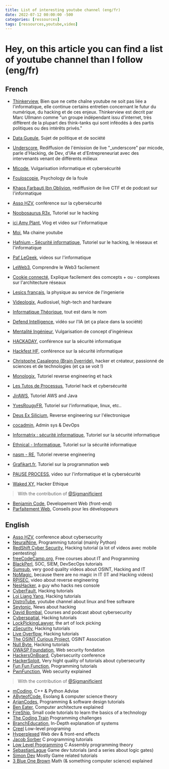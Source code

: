 ```yaml
---
title: List of interesting youtube channel (eng/fr)
date: 2022-07-12 00:00:00 -500
categories: [ressources]
tags: [ressources,youtube,video]
---
```


# Hey, on this article you can find a list of youtube channel than I follow (eng/fr)

## French

- [Thinkerview](https://www.youtube.com/@thinkerview), Bien que ne cette chaîne youtube ne soit pas liée a l'informatique, elle continue certains entretien concernant le futur du numérique, du hacking et de ces enjeux. Thinkerview est decrit par Marc Ullmann comme "un groupe indépendant issu d'internet, très diffèrent de la plupart des think-tanks qui sont inféodés à des partis politiques ou des intérêts privés."
- [Data Gueule](https://www.youtube.com/@datagueule), Sujet de politique et de société

- [Underscore](https://www.youtube.com/@Underscore_), Rediffusion de l'émission de live "_underscore" par micode, parle d'Hacking, de Dev, d'IAe et d'Entrepreneuriat avec des intervenants venant de différents milieux
- [Micode](https://www.youtube.com/@Micode), Vulgarisation informatique et cybersécurité
- [Fouloscopie](https://www.youtube.com/@Fouloscopie), Psychology de la foule
- [Khaos Farbauti Ibn Oblivion](https://www.youtube.com/@KhaosFarbautiIbnOblivion), rediffusion de live CTF et de podcast sur l'informatique
- [Asso HZV](https://www.youtube.com/@hzvprod), conférence sur la cybersécurité
- [Noobosaurus R3x](https://www.youtube.com/@NoobosaurusR3x), Tutoriel sur le hacking
- [ici Amy Plant](https://www.youtube.com/@iciamyplant), Vlog et video sur l'informatique
- [Moi](https://www.youtube.com/@hackermindset1434), Ma chaine youtube
- [Hafnium - Sécurité informatique](https://www.youtube.com/@HafniumSecuriteInformatique), Tutoriel sur le hacking, le réseaux et l'informatique
- [Paf LeGeek](https://www.youtube.com/@paflegeek), videos sur l'informatique
- [LeWeb3](https://www.youtube.com/@LeWeb3), Comprendre le Web3 facilement
- [Cookie connecté](https://www.youtube.com/@Cookieconnecte), Explique facilement des comcepts + ou - complexes sur l'architecture réseaux
- [Lesics français](https://www.youtube.com/@lesicsfrancais7715), la physique au service de l'ingenierie
- [Videologix](https://www.youtube.com/@VideologixStudio), Audiosiuel, high-tech and hardware
- [Informatique Théorique](https://www.youtube.com/@informatiquetheorique9146), tout est dans le nom
- [Defend Intelligence](https://www.youtube.com/@DefendIntelligence), vidéo sur l'IA (et ça place dans la société)
- [Mentalité Ingénieur](https://www.youtube.com/@MentaliteIngenieur), Vulgarisation de concept d'ingénieux
- [HACKADAY](https://www.youtube.com/@hackaday), conférence sur la sécurité informatique
- [Hackfest HF](https://www.youtube.com/@hackfestca), conférence sur la sécurité informatique
- [Christophe Casalegno (Brain 0verride)](https://www.youtube.com/@ChristopheCasalegno), hacker et créateur, passionné de sciences et de technologies (et ça se voit !)
- [Monologix](https://www.youtube.com/@Monologix/featured), Tutoriel reverse engineering et hack
- [Les Tutos de Processus](https://www.youtube.com/@processusthief), Tutoriel hack et cybersécurité
- [JirAWS](https://www.youtube.com/@JirAWS), Tutoriel AWS and Java
- [YvesRougyFR](https://www.youtube.com/@yrougy), Tutoriel sur l'informatique, linux, etc..
- [Deus Ex Silicium](https://www.youtube.com/@dexsilicium), Reverse engineering sur l'électronique
- [cocadmin](https://www.youtube.com/@cocadmin), Admin sys & DevOps
- [Informatrix : sécurité informatique](https://www.youtube.com/@informatrixsecuriteinforma6057), Tutoriel sur la sécurité informatique
- [Ethnical - Informatique](https://www.youtube.com/@EthnicalNightamre), Tutoriel sur la sécurité informatique
- [nasm - RE](https://www.youtube.com/@nasmRE), Tutoriel reverse engineering 
- [Grafikart.fr](https://www.youtube.com/@grafikart), Tutoriel sur la programmation web
- [PAUSE PROCESS](https://www.youtube.com/@pauseprocess5711), video sur l'informatique et la cybersécurité
- [Waked XY](https://www.youtube.com/@wakedxy), Hacker Ethique

> With the contribution of [@Sigmanificient](https://github.com/Sigmanificient)

- [Benjamin Code](https://www.youtube.com/@BenjaminCode), Developement Web (front-end)
- [Parfaitement Web](https://www.youtube.com/@ParfaitementWeb), Conseils pour les développeurs

## English

- [Asso HZV](https://www.youtube.com/@hzvprod), conference about cybersecurity
- [NeuralNine](https://www.youtube.com/@NeuralNine), Programming tutorial (mainly Python)
- [RedShift Cyber Security](https://www.youtube.com/@redshiftcybersecurity9046), Hacking tutorial (a lot of videos avec mobile pentesting)
- [freeCodeCamp.org](https://www.youtube.com/@freecodecamp), Free courses about IT and Programming
- [BlackPerl](https://www.youtube.com/@BlackPerl), SOC, SIEM, DevSecOps tutorials
- [Sumsub](https://www.youtube.com/@Sumsubcom), very good quality videos about OSINT, Hacking and IT
- [NoMagic](https://www.youtube.com/@NoMagicVideos), because there are no magic in IT (IT and Hacking videos)
- [RPISEC](https://www.youtube.com/@RPISEC_talks), video about reverse engineering
- [NesHacker](https://www.youtube.com/@NesHacker), a guy who hacks nes console
- [CyberFault](https://www.youtube.com/@CyberFault), Hacking tutorials
- [Loi Liang Yang](https://www.youtube.com/@LoiLiangYang), Hacking tutorials
- [DistroTube](https://www.youtube.com/@DistroTube), youtube channel about linux and free software
- [Seytonic](https://www.youtube.com/@Seytonic), News about hacking
- [David Bombal](https://www.youtube.com/@davidbombal), Courses and podcast about cybersecurity
- [Cyberspatial](https://www.youtube.com/@Cyberspatial), Hacking tutorials
- [LockPickingLawyer](https://www.youtube.com/@lockpickinglawyer), the art of lock picking
- [zSecurity](https://www.youtube.com/@zSecurity), Hacking tutorials
- [Live Overflow](https://www.youtube.com/@LiveOverflow),  Hacking tutorials
- [The OSINT Curious Project](https://www.youtube.com/@OSINTCurious), OSINT Association
- [Null Byte](https://www.youtube.com/@NullByteWHT), Hacking tutorials
- [OWASP Foundation](https://www.youtube.com/@OWASPGLOBAL), Web security fondation
- [HackersOnBoard](https://www.youtube.com/@HackersOnBoard), Cybersecurity conference
- [HackerSploit](https://www.youtube.com/HackerSploit), Very hight quality of tutorials about cybersecurity
- [Fun Fun Function](https://www.youtube.com/@funfunfunction), Programming tutorials
- [PwnFunction](https://www.youtube.com/@PwnFunction), Web security explained
> With the contribution of [@Sigmanificient](https://github.com/Sigmanificient)

- [mCoding](https://www.youtube.com/@mCoding), C++ & Python Advise
- [AByteofCode](https://www.youtube.com/@AByteofCode), Esolang & computer science theory
- [ArjanCodes](https://www.youtube.com/@ArjanCodes), Programming & software design tutorials
- [Ben Eater](https://www.youtube.com/@BenEater), Computer architecture explained
- [FireShip](https://www.youtube.com/@FireShip), Small code tutorials to learn the basics of a technology
- [The Coding Train](https://www.youtube.com/@TheCodingTrain) Programming challenges
- [BranchEducation](https://www.youtube.com/@BranchEducation), In-Depth explanation of systems
- [Creel](https://www.youtube.com/@WhatsACreel) Low-level programing
- [Hyperplexed](https://www.youtube.com/@Hyperplexed) Web dev & front-end effects
- [Jacob Sorber](https://www.youtube.com/@JacobSorber) C programming tutorials
- [Low Level Programming](https://www.youtube.com/@LowLevelLearning) C Assembly programming theory
- [SebastianLague](https://www.youtube.com/@SebastianLague) Game dev tutorials (and a series about logic gates)
- [Simon Dev](https://www.youtube.com/@simondev758) Mostly Game related tutorials
- [3 Blue One Brown](https://www.youtube.com/@3blue1brown) Math (& something computer science) explained
